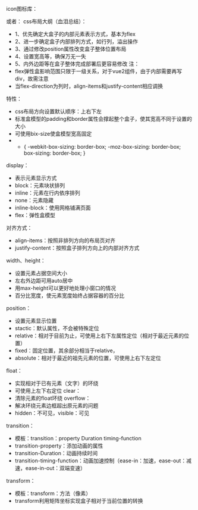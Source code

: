 icon图标库：
<link rel="stylesheet" href="https://cdnjs.cloudflare.com/ajax/libs/font-awesome/6.5.1/css/all.min.css" integrity="sha512-DTOQO9RWCH3ppGqcWaEA1BIZOC6xxalwEsw9c2QQeAIftl+Vegovlnee1c9QX4TctnWMn13TZye+giMm8e2LwA==" crossorigin="anonymous" referrerpolicy="no-referrer" />

<link rel="stylesheet" href="https://use.fontawesome.com/releases/v5.15.4/css/all.css" integrity="sha384DyZ88mC6Up2uqS4h/KRgHuoeGwBcD4Ng9SiP4dIRy0EXTlnuz47vAwmeGwVChigm" crossorigin="anonymous"/>

<link rel="stylesheet" href="https://lf3-cdn-tos.bytecdntp.com/cdn/expire-1-M/font-awesome/4.7.0/css/font-awesome.min.css">

或者：
css布局大纲（血泪总结）：
- 1、优先确定大盒子的内部元素表示方式，基本为flex
- 2、进一步确定盒子内部排列方式，如行列，溢出操作
- 3、通过修改position属性改变盒子整体位置布局
- 4、设置宽高等，确保万无一失
- 5、内外边距等在盒子整体完成部署后更容易修改
注：
- flex弹性盒影响范围只限于一级关系，对于vue2组件，由于内部需要再写div，故需注意
- 当flex-direction为列时，align-items和justify-content相应调换

特性：
- css布局方向设置默认顺序：上右下左
- 标准盒模型的padding和border属性会撑起整个盒子，使其宽高不同于设置的大小
- 可使用bix-size使盒模型宽高固定
- * { -webkit-box-sizing: border-box;
	-moz-box-sizing: border-box; 
	box-sizing: border-box; 
	}

display：
- 表示元素显示方式
- block：元素块状排列
- inline：元素在行内依序排列
- none：元素隐藏
- inline-block：使用网格铺满页面
- flex：弹性盒模型

对齐方式：
- align-items：按照非排列方向的布局页对齐
- justify-content：按照盒子排列方向上的内部对齐方式

width、height：
- 设置元素占据空间大小
- 左右外边距可用auto居中
- 用max-height可以更好地处理小窗口的情况
- 百分比宽度，使元素宽度始终占据容器的百分比

position：
- 设置元素显示位置
- stactic：默认属性，不会被特殊定位
- relative：相对于目前为止，可使用上右下左属性定位（相对于最近元素的位置）
- fixed：固定位置，其余部分相当于relative，
- absolute：相对于最近的祖先元素的位置，可使用上右下左定位

float：
- 实现相对于已有元素（文字）的环绕
- 可使用上左下右定位
clear：
- 清除元素的float环绕
overflow：
- 解决环绕元素边框超出原元素的问题
- hidden：不可见，visible：可见

transition：
- 模板：transition：property Duration timing-function
- transition-property：添加动画的属性
- transition-Duration：动画持续时间
- transition-timing-function：动画加速控制（ease-in：加速，ease-out：减速，ease-in-out：双端变速）

transform：
- 模板：transform：方法（像素）
- transform利用矩阵坐标实现盒子相对于当前位置的转换







